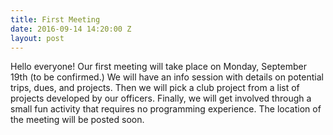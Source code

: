 ```yaml
---
title: First Meeting
date: 2016-09-14 14:20:00 Z
layout: post
---
```


Hello everyone! Our first meeting will take place on Monday, September 19th (to be confirmed.) We will have an info session with details on potential trips, dues, and projects. Then we will pick a club project from a list of projects developed by our officers. Finally, we will get involved through a small fun activity that requires no programming experience. The location of the meeting will be posted soon.